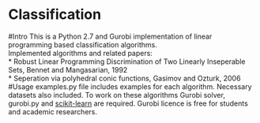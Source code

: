 # Classification 
#Intro
This is a Python 2.7 and Gurobi implementation of linear programming based classification algorithms.  
Implemented algorithms and related papers:  
    * Robust Linear Programming Discrimination of Two Linearly Inseperable Sets, Bennet and Mangasarian, 1992  
    * Seperation via polyhedral conic functions, Gasimov and Ozturk, 2006
#Usage
examples.py file includes examples for each algorithm. Necessary datasets also included.
To work on these algorithms Gurobi solver, gurobi.py and [scikit-learn](http://scikit-learn.org/stable/ "sckitlearn") are required. Gurobi licence is free for students and academic researchers.

